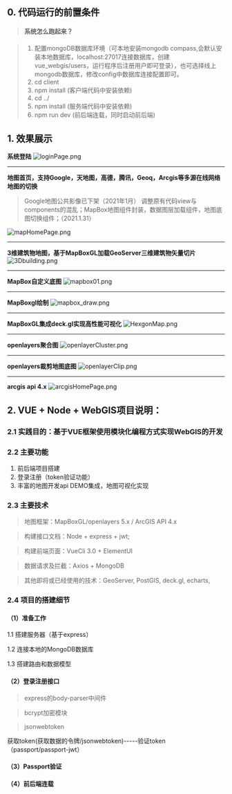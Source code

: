 ## 0. 代码运行的前置条件

> #### **系统怎么跑起来？</u>**

> 1. 配置mongoDB数据库环境（可本地安装mongodb compass,会默认安装本地数据库，localhost:27017连接数据库，创建vue_webgis/users，运行程序后注册用户即可登录），也可选择线上mongodb数据库，修改config中数据库连接配置即可。
> 2. cd client
> 3. npm install (客户端代码中安装依赖)
> 4. cd ../
> 5. npm install (服务端代码中安装依赖)
> 6. npm run dev (前后端连载，同时启动前后端)

## 1. 效果展示
**系统登陆**
![loginPage.png](https://i.loli.net/2021/11/17/reFpu5ABTdi8zoX.png)

---

**地图首页，支持Google，天地图，高德，腾讯，Geoq，Arcgis等多源在线网络地图的切换**
> Google地图公共影像已下架（2021年1月）
> 调整原有代码view与components的混乱；MapBox地图组件封装，数据图层加载组件，地图底图切换组件；（2021.1.31）

![mapHomePage.png](https://i.loli.net/2021/11/17/fSaKQCoZXeH3uzJ.png)

---

**3维建筑物地图，基于MapBoxGL加载GeoServer三维建筑物矢量切片**
![3Dbuilding.png](https://i.loli.net/2021/11/17/NYyTzPI2LD4cURE.png)

---

**MapBox自定义底图**
![mapbox01.png](https://i.loli.net/2021/11/17/3eMyHIYaRXp6FfV.png)

---
**MapBoxgl绘制**
![mapbox_draw.png](https://i.loli.net/2021/11/17/6JMmO9l2QHEuvVN.png)

---
**MapBoxGL集成deck.gl实现高性能可视化**
![HexgonMap.png](https://i.loli.net/2021/11/17/8qBGaTFMpy6Z7HX.png)

---

**openlayers聚合图**
![openlayerCluster.png](https://i.loli.net/2021/11/17/lR9tv6hEbdAXDJK.png)

---
**openlayers裁剪地图底图**
![openlayerClip.png](https://i.loli.net/2021/11/17/ilWN9UVp7hSewat.png)

---

<!--系统中还有好多好玩的功能等你去发现咯-->
**arcgis api 4.x**
![arcgisHomePage.png](https://i.loli.net/2021/11/17/OCAEdesBVj4Rg7v.png)

<!--后续地图功能正在逐步完善，将尝试使用多种 map api 和集成 gis 相关库-->

##  2. VUE + Node + WebGIS项目说明：

### 2.1 实践目的：基于VUE框架使用模块化编程方式实现WebGIS的开发

### 2.2 主要功能
1. 前后端项目搭建
2. 登录注册（token验证功能）
3. 丰富的地图开发api DEMO集成，地图可视化实现

### 2.3 主要技术

> 地图框架：MapBoxGL/openlayers 5.x / ArcGIS  API 4.x

> 构建接口文档：Node + express + jwt;

> 构建前端页面：VueCli 3.0 + ElementUI

> 数据请求及拦截：Axios + MongoDB

> 其他即将或已经使用的技术：GeoServer, PostGIS, deck.gl, echarts, 

### 2.4 项目的搭建细节

#### （1）准备工作
1.1 搭建服务器（基于express）

1.2 连接本地的MongoDB数据库

1.3 搭建路由和数据模型

#### （2）登录注册接口
> express的body-parser中间件

> bcrypt加密模块

> jsonwebtoken

获取token(获取数据的令牌/jsonwebtoken)-----验证token（passport/passport-jwt）


#### （3）Passport验证



#### （4）前后端连载
